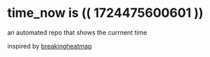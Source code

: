 # time_now is (( 1724475600601 ))

an automated repo that shows the currnent time

inspired by [breakingheatmap](https://github.com/breakingheatmap/breakingheatmap)